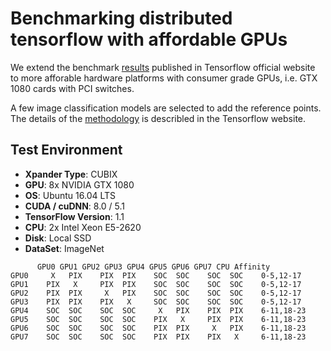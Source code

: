 # Benchmarking distributed tensorflow with affordable GPUs
We extend the benchmark [results](https://www.tensorflow.org/performance/benchmarks) published in Tensorflow official website to more afforable hardware platforms with consumer grade GPUs, i.e. GTX 1080 cards with PCI switches.  

A few image classification models are selected to add the reference points. The details of the [methodology](https://www.tensorflow.org/performance/benchmarks#methodology) is describled in the Tensorflow website.

## Test Environment
* **Xpander Type**: CUBIX
* **GPU**: 8x NVIDIA GTX 1080
* **OS**: Ubuntu 16.04 LTS
* **CUDA / cuDNN**: 8.0 / 5.1
* **TensorFlow Version**: 1.1
* **CPU**: 2x Intel Xeon E5-2620
* **Disk**: Local SSD
* **DataSet**: ImageNet

```	    
      GPU0 GPU1 GPU2 GPU3 GPU4 GPU5 GPU6 GPU7 CPU Affinity
GPU0	 X 	 PIX	PIX	 PIX	SOC	 SOC	SOC	 SOC	0-5,12-17
GPU1	PIX	  X 	PIX	 PIX	SOC	 SOC	SOC	 SOC	0-5,12-17
GPU2	PIX	 PIX	 X 	 PIX	SOC	 SOC	SOC	 SOC	0-5,12-17
GPU3	PIX	 PIX	PIX	  X 	SOC	 SOC	SOC	 SOC	0-5,12-17
GPU4	SOC	 SOC	SOC	 SOC	 X 	 PIX	PIX	 PIX	6-11,18-23
GPU5	SOC	 SOC	SOC	 SOC	PIX	  X 	PIX	 PIX	6-11,18-23
GPU6	SOC	 SOC	SOC	 SOC	PIX	 PIX	 X 	 PIX	6-11,18-23
GPU7	SOC	 SOC	SOC	 SOC	PIX	 PIX	PIX	  X 	6-11,18-23 
```
